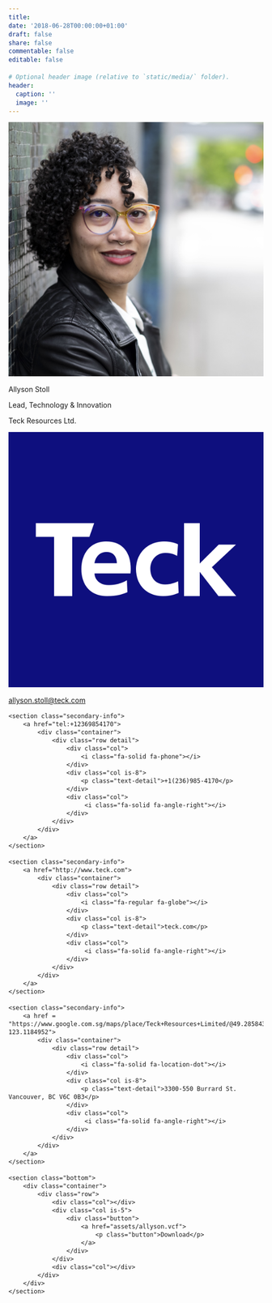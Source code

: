 ```yaml
---
title:
date: '2018-06-28T00:00:00+01:00'
draft: false
share: false
commentable: false
editable: false

# Optional header image (relative to `static/media/` folder).
header:
  caption: ''
  image: ''
---
```

<head>
  <link rel="stylesheet" href="contact.css">
  <meta name="viewport" content="width=device-width, initial-scale=1, shrink-to-fit=yes">
</head>

<body>
	<section class="banner">
		<div class="container">
			<div class="row">
				<div class="col"></div>
				<div class="col is-5">
					<img class="profile-pic" src="assets/0215Allyson Stoll.jpg" alt="Profile Picture">
				</div>
				<div class="col"></div>
			</div>
		</div>
	</section>
  
  <section class="primary-info">
		<div class="container">
			<div class="row name-title-company">
				<div class="col is-6">
					<p class="text-name">Allyson Stoll</p>
					<p class="text-title-company">Lead, Technology & Innovation</p>
					<p class="text-title-company">Teck Resources Ltd.</p>
				</div>
				<div class="col">
					<img src="assets/teck-resources-logo.png" alt="Company Logo">
				</div>
			</div>
		</div>
	</section>

<section class='secondary-info'>
	<a href="mailto:allyson.stoll@teck.com">
		<div class="container">
			<div class="row">
				<div class="col">
					  <i class="fa-solid fa-envelope"></i>
				</div>
				<div class="col is-8">
						<p class="text-detail">allyson.stoll@teck.com</p>
				</div>
				<div class="col">
            <i class="fa-solid fa-angle-right"></i>
				</div>
			</div>
        </div>
    </a>
</section>
    
	<section class="secondary-info">
		<a href="tel:+12369854170">
			<div class="container">
				<div class="row detail">
					<div class="col">
						<i class="fa-solid fa-phone"></i>
					</div>
					<div class="col is-8">
						<p class="text-detail">+1(236)985-4170</p>
					</div>
					<div class="col">
						 <i class="fa-solid fa-angle-right"></i>
					</div>
				</div>
			</div>
		</a>
	</section>

	<section class="secondary-info">
		<a href="http://www.teck.com">
			<div class="container">
				<div class="row detail">
					<div class="col">
						<i class="fa-regular fa-globe"></i>
					</div>
					<div class="col is-8">
						<p class="text-detail">teck.com</p>
					</div>
					<div class="col">
						 <i class="fa-solid fa-angle-right"></i>
					</div>
				</div>
			</div>
		</a>
	</section>

	<section class="secondary-info">
		<a href = "https://www.google.com.sg/maps/place/Teck+Resources+Limited/@49.2858435,-123.1206839,17z/data=!3m2!4b1!5s0x54867180f89c05ff:0x1f68adcb4034b2df!4m5!3m4!1s0x5486718225021d8b:0xfe06796c328ba59e!8m2!3d49.28584!4d-123.1184952">
			<div class="container">
				<div class="row detail">
					<div class="col">
						<i class="fa-solid fa-location-dot"></i>
					</div>
					<div class="col is-8">
						<p class="text-detail">3300-550 Burrard St. Vancouver, BC V6C 0B3</p>
					</div>
					<div class="col">
						 <i class="fa-solid fa-angle-right"></i>
					</div>
				</div>
			</div>
		</a>
	</section>

	<section class="bottom">
		<div class="container">
			<div class="row">
				<div class="col"></div>
				<div class="col is-5">
					<div class="button">
						<a href="assets/allyson.vcf">
							<p class="button">Download</p>
						</a>
					</div>
				</div>
				<div class="col"></div>
			</div>
		</div>
	</section>

</body>
